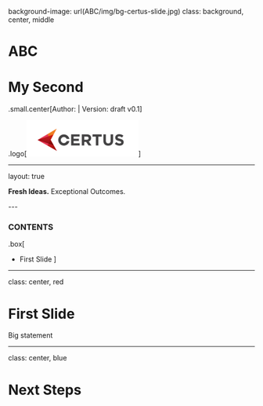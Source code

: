 background-image: url(ABC/img/bg-certus-slide.jpg)
class: background, center, middle

# ABC

# My Second

.small.center[Author:   |   Version: draft v0.1]

.logo[<img src="ABC/img/logo.png"/>]

---
layout: true
<div id="footer-content"><p><strong>Fresh Ideas.</strong> Exceptional Outcomes.</p></div>
---


### CONTENTS

.box[
* First Slide
]

---

class: center, red

# First Slide

Big statement

---

class: center, blue

# Next Steps
